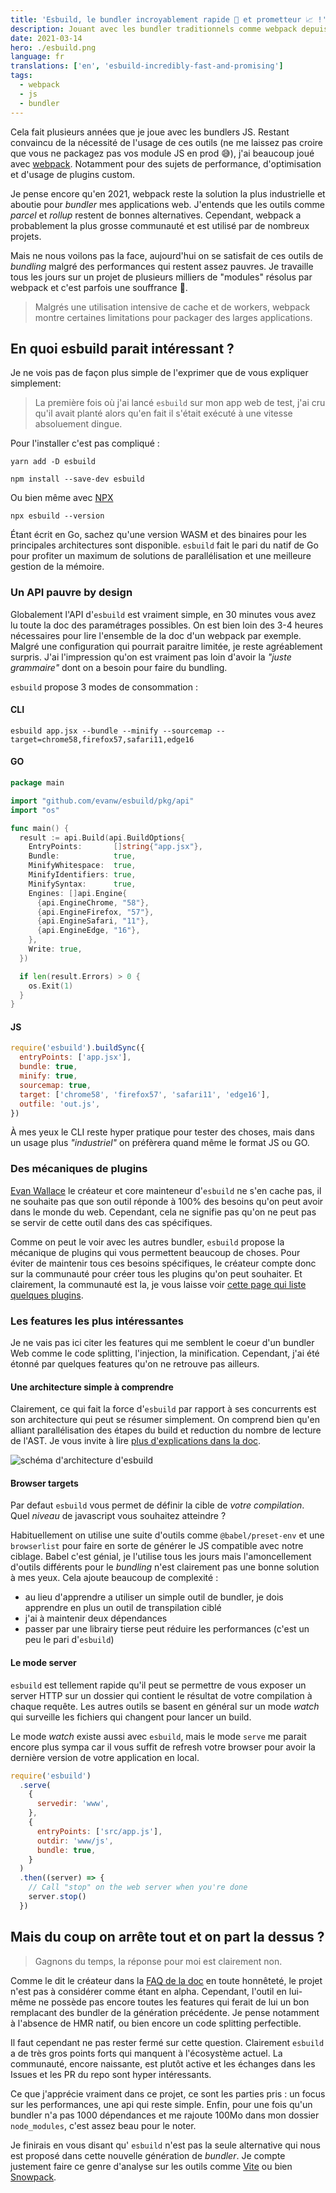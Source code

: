 ```yaml
---
title: 'Esbuild, le bundler incroyablement rapide 💨 et prometteur 📈 !'
description: Jouant avec les bundler traditionnels comme webpack depuis plusieurs années, je vous propose ici mon avis sur le bundler esbuild.
date: 2021-03-14
hero: ./esbuild.png
language: fr
translations: ['en', 'esbuild-incredibly-fast-and-promising']
tags:
  - webpack
  - js
  - bundler
---
```


Cela fait plusieurs années que je joue avec les bundlers JS.
Restant convaincu de la nécessité de l'usage de ces outils (ne me laissez pas croire que vous ne packagez pas vos module JS en prod 😅), j'ai beaucoup joué avec [webpack](/fr/webpack/).
Notamment pour des sujets de performance, d'optimisation et d'usage de plugins custom.

Je pense encore qu'en 2021, webpack reste la solution la plus industrielle et aboutie pour _bundler_ mes applications web.
J'entends que les outils comme _parcel_ et _rollup_ restent de bonnes alternatives.
Cependant, webpack a probablement la plus grosse communauté et est utilisé par de nombreux projets.

Mais ne nous voilons pas la face, aujourd'hui on se satisfait de ces outils de _bundling_ malgré des performances qui restent assez pauvres.
Je travaille tous les jours sur un projet de plusieurs milliers de "modules" résolus par webpack et c'est parfois une souffrance 🥱.

> Malgrés une utilisation intensive de cache et de workers, webpack montre certaines limitations pour packager des larges applications.

## En quoi esbuild parait intéressant ?

Je ne vois pas de façon plus simple de l'exprimer que de vous expliquer simplement:

> La première fois où j'ai lancé `esbuild` sur mon app web de test, j'ai cru qu'il avait planté alors qu'en fait il s'était exécuté à une vitesse absoluement dingue.

Pour l'installer c'est pas compliqué :

```shell
yarn add -D esbuild
```

```shell
npm install --save-dev esbuild
```

Ou bien même avec [NPX](https://www.npmjs.com/package/npx)

```
npx esbuild --version
```

Étant écrit en Go, sachez qu'une version WASM et des binaires pour les principales architectures sont disponible.
`esbuild` fait le pari du natif de Go pour profiter un maximum de solutions de parallélisation et une meilleure gestion de la mémoire.

### Un API pauvre by design

Globalement l'API d'`esbuild` est vraiment simple, en 30 minutes vous avez lu toute la doc des paramétrages possibles.
On est bien loin des 3-4 heures nécessaires pour lire l'ensemble de la doc d'un webpack par exemple.
Malgré une configuration qui pourrait paraitre limitée, je reste agréablement surpris.
J'ai l'impression qu'on est vraiment pas loin d'avoir la _"juste grammaire"_ dont on a besoin pour faire du bundling.

`esbuild` propose 3 modes de consommation :

#### CLI

```shell
esbuild app.jsx --bundle --minify --sourcemap --target=chrome58,firefox57,safari11,edge16
```

#### GO

```go
package main

import "github.com/evanw/esbuild/pkg/api"
import "os"

func main() {
  result := api.Build(api.BuildOptions{
    EntryPoints:       []string{"app.jsx"},
    Bundle:            true,
    MinifyWhitespace:  true,
    MinifyIdentifiers: true,
    MinifySyntax:      true,
    Engines: []api.Engine{
      {api.EngineChrome, "58"},
      {api.EngineFirefox, "57"},
      {api.EngineSafari, "11"},
      {api.EngineEdge, "16"},
    },
    Write: true,
  })

  if len(result.Errors) > 0 {
    os.Exit(1)
  }
}
```

#### JS

```javascript
require('esbuild').buildSync({
  entryPoints: ['app.jsx'],
  bundle: true,
  minify: true,
  sourcemap: true,
  target: ['chrome58', 'firefox57', 'safari11', 'edge16'],
  outfile: 'out.js',
})
```

À mes yeux le CLI reste hyper pratique pour tester des choses, mais dans un usage plus _"industriel"_ on préfèrera quand même le format JS ou GO.

### Des mécaniques de plugins

[Evan Wallace](https://github.com/evanw) le créateur et core mainteneur d'`esbuild` ne s'en cache pas, il ne souhaite pas que son outil réponde à 100% des besoins qu'on peut avoir dans le monde du web.
Cependant, cela ne signifie pas qu'on ne peut pas se servir de cette outil dans des cas spécifiques.

Comme on peut le voir avec les autres bundler, `esbuild` propose la mécanique de plugins qui vous permettent beaucoup de choses.
Pour éviter de maintenir tous ces besoins spécifiques, le créateur compte donc sur la communauté pour créer tous les plugins qu'on peut souhaiter.
Et clairement, la communauté est la, je vous laisse voir [cette page qui liste quelques plugins](https://github.com/esbuild/community-plugins).

### Les features les plus intéressantes

Je ne vais pas ici citer les features qui me semblent le coeur d'un bundler Web comme le code splitting, l'injection, la minification.
Cependant, j'ai été étonné par quelques features qu'on ne retrouve pas ailleurs.

#### Une architecture simple à comprendre

Clairement, ce qui fait la force d'`esbuild` par rapport à ses concurrents est son architecture qui peut se résumer simplement.
On comprend bien qu'en alliant parallélisation des étapes du build et reduction du nombre de lecture de l'AST.
Je vous invite à lire [plus d'explications dans la doc](https://esbuild.github.io/faq/#why-is-esbuild-fast).

![schéma d'architecture d'esbuild](./build-pipeline.png)

#### Browser targets

Par defaut `esbuild` vous permet de définir la cible de _votre compilation_.
Quel _niveau_ de javascript vous souhaitez atteindre ?

Habituellement on utilise une suite d'outils comme `@babel/preset-env` et une `browserlist` pour faire en sorte de générer le JS compatible avec notre ciblage.
Babel c'est génial, je l'utilise tous les jours mais l'amoncellement d'outils différents pour le _bundling_ n'est clairement pas une bonne solution à mes yeux.
Cela ajoute beaucoup de complexité :

- au lieu d'apprendre a utiliser un simple outil de bundler, je dois apprendre en plus un outil de transpilation ciblé
- j'ai à maintenir deux dépendances
- passer par une librairy tierse peut réduire les performances (c'est un peu le pari d'`esbuild`)

#### Le mode server

`esbuild` est tellement rapide qu'il peut se permettre de vous exposer un server HTTP sur un dossier qui contient le résultat de votre compilation à chaque requête.
Les autres outils se basent en général sur un mode _watch_ qui surveille les fichiers qui changent pour lancer un build.

Le mode _watch_ existe aussi avec `esbuild`, mais le mode `serve` me parait encore plus sympa car il vous suffit de refresh votre browser pour avoir la dernière version de votre application en local.

```javascript
require('esbuild')
  .serve(
    {
      servedir: 'www',
    },
    {
      entryPoints: ['src/app.js'],
      outdir: 'www/js',
      bundle: true,
    }
  )
  .then((server) => {
    // Call "stop" on the web server when you're done
    server.stop()
  })
```

## Mais du coup on arrête tout et on part la dessus ?

> Gagnons du temps, la réponse pour moi est clairement non.

Comme le dit le créateur dans la [FAQ de la doc](https://esbuild.github.io/faq/#production-readiness) en toute honnêteté, le projet n'est pas à considérer comme étant en alpha.
Cependant, l'outil en lui-même ne possède pas encore toutes les features qui ferait de lui un bon remplacant des bundler de la génération précédente.
Je pense notamment à l'absence de HMR natif, ou bien encore un code splitting perfectible.

Il faut cependant ne pas rester fermé sur cette question.
Clairement `esbuild` a de très gros points forts qui manquent à l'écosystème actuel.
La communauté, encore naissante, est plutôt active et les échanges dans les Issues et les PR du repo sont hyper intéressants.

Ce que j'apprécie vraiment dans ce projet, ce sont les parties pris : un focus sur les performances, une api qui reste simple.
Enfin, pour une fois qu'un bundler n'a pas 1000 dépendances et me rajoute 100Mo dans mon dossier `node_modules`, c'est assez beau pour le noter.

Je finirais en vous disant qu' `esbuild` n'est pas la seule alternative qui nous est proposé dans cette nouvelle génération de _bundler_.
Je compte justement faire ce genre d'analyse sur les outils comme [Vite](https://vitejs.dev/) ou bien [Snowpack](https://www.snowpack.dev/).
